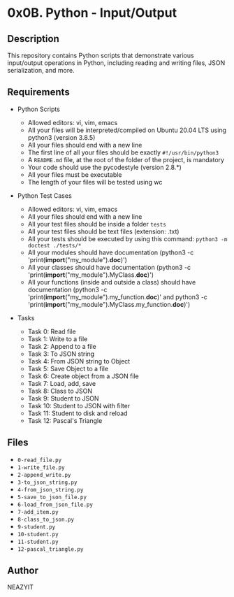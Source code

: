 # 0x0B. Python - Input/Output

## Description
This repository contains Python scripts that demonstrate various input/output operations in Python, including reading and writing files, JSON serialization, and more.

## Requirements

- Python Scripts
  - Allowed editors: vi, vim, emacs
  - All your files will be interpreted/compiled on Ubuntu 20.04 LTS using python3 (version 3.8.5)
  - All your files should end with a new line
  - The first line of all your files should be exactly `#!/usr/bin/python3`
  - A `README.md` file, at the root of the folder of the project, is mandatory
  - Your code should use the pycodestyle (version 2.8.*)
  - All your files must be executable
  - The length of your files will be tested using wc

- Python Test Cases
  - Allowed editors: vi, vim, emacs
  - All your files should end with a new line
  - All your test files should be inside a folder `tests`
  - All your test files should be text files (extension: .txt)
  - All your tests should be executed by using this command: `python3 -m doctest ./tests/*`
  - All your modules should have documentation (python3 -c 'print(__import__("my_module").__doc__)')
  - All your classes should have documentation (python3 -c 'print(__import__("my_module").MyClass.__doc__)')
  - All your functions (inside and outside a class) should have documentation (python3 -c 'print(__import__("my_module").my_function.__doc__)' and python3 -c 'print(__import__("my_module").MyClass.my_function.__doc__)')

- Tasks
  - Task 0: Read file
  - Task 1: Write to a file
  - Task 2: Append to a file
  - Task 3: To JSON string
  - Task 4: From JSON string to Object
  - Task 5: Save Object to a file
  - Task 6: Create object from a JSON file
  - Task 7: Load, add, save
  - Task 8: Class to JSON
  - Task 9: Student to JSON
  - Task 10: Student to JSON with filter
  - Task 11: Student to disk and reload
  - Task 12: Pascal's Triangle

## Files

- `0-read_file.py`
- `1-write_file.py`
- `2-append_write.py`
- `3-to_json_string.py`
- `4-from_json_string.py`
- `5-save_to_json_file.py`
- `6-load_from_json_file.py`
- `7-add_item.py`
- `8-class_to_json.py`
- `9-student.py`
- `10-student.py`
- `11-student.py`
- `12-pascal_triangle.py`

## Author
NEAZYIT
